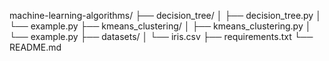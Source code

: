 machine-learning-algorithms/
├── decision_tree/
│   ├── decision_tree.py
│   └── example.py
├── kmeans_clustering/
│   ├── kmeans_clustering.py
│   └── example.py
├── datasets/
│   └── iris.csv
├── requirements.txt
└── README.md
